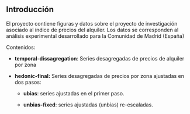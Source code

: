 ## Introducción

El proyecto contiene figuras y datos sobre el proyecto de investigación asociado al índice de precios del alquiler. Los datos se corresponden al análisis experimental desarrollado para la Comunidad de Madrid (España)

Contenidos:

-   **temporal-dissagregation**: Series desagregadas de precios de alquiler por zona

-   **hedonic-final:** Series desagregadas de precios por zona ajustadas en dos pasos:

    -   **ubias**: series ajustadas en el primer paso.

    -   **unbias-fixed**: series ajustadas (unbias) re-escaladas.
